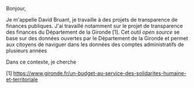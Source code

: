 Bonjour,

Je m'appelle David Bruant, je travaille à des projets de transparence de finances publiques. J'ai travaillé notamment sur le projet de transparence des finances du Département de la Gironde [1]. Cet outil *open source* se base sur des données ouvertes par le Département de la Gironde et permet aux citoyens de naviguer dans les données des comptes administratifs de plusieurs années

Dans ce contexte, je cherche




[1] https://www.gironde.fr/un-budget-au-service-des-solidarites-humaine-et-territoriale